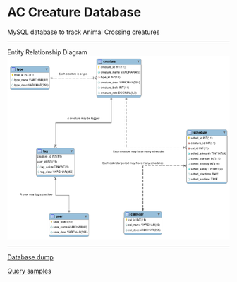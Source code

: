 # AC Creature Database
MySQL database to track Animal Crossing creatures

---

Entity Relationship Diagram
![Alt text](images/animalcdb_ERD.png)

---

[Database dump](https://github.com/cbrod/animalcdb/blob/master/animalcdb.sql)

[Query samples](https://github.com/cbrod/animalcdb/blob/master/query_samples.sql)
